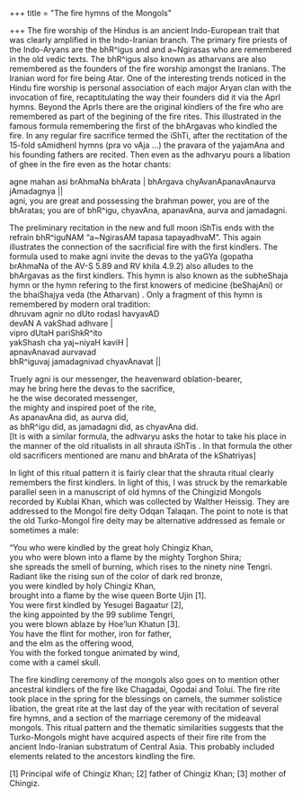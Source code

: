 +++
title = "The fire hymns of the Mongols"

+++
The fire worship of the Hindus is an ancient Indo-European trait that
was clearly amplified in the Indo-Iranian branch. The primary fire
priests of the Indo-Aryans are the bhR^igus and and a\~Ngirasas who are
remembered in the old vedic texts. The bhR^igus also known as atharvans
are also remembered as the founders of the fire worship amongst the
Iranians. The Iranian word for fire being Atar. One of the interesting
trends noticed in the Hindu fire worship is personal association of each
major Aryan clan with the invocation of fire, recaptitulating the way
their founders did it via the AprI hymns. Beyond the AprIs there are the
original kindlers of the fire who are remembered as part of the begining
of the fire rites. This illustrated in the famous formula remembering
the first of the bhArgavas who kindled the fire. In any regular fire
sacrifice termed the iShTi, after the rectitation of the 15-fold
sAmidhenI hymns (pra vo vAja …) the pravara of the yajamAna and his
founding fathers are recited. Then even as the adhvaryu pours a libation
of ghee in the fire even as the hotar chants:

agne mahan asi brAhmaNa bhArata | bhArgava chyAvanApanavAnaurva
jAmadagnya ||  
agni, you are great and possessing the brahman power, you are of the
bhAratas; you are of bhR^igu, chyavAna, apanavAna, aurva and jamadagni.

The preliminary recitation in the new and full moon iShTis ends with the
refrain bhR^iguNAM “a\~NgirasAM tapasa tapayadhvaM”. This again
illustrates the connection of the sacrificial fire with the first
kindlers. The formula used to make agni invite the devas to the yaGYa
(gopatha brAhmaNa of the AV-S 5.89 and RV khila 4.9.2) also alludes to
the bhArgavas as the first kindlers. This hymn is also known as the
subheShaja hymn or the hymn refering to the first knowers of medicine
(beShajAni) or the bhaiShajya veda (the Atharvan) . Only a fragment of
this hymn is remembered by modern oral tradition:  
dhruvam agnir no dUto rodasI havyavAD  
devAN A vakShad adhvare |  
vipro dUtaH pariShkR^ito  
yakShash cha yaj\~niyaH kaviH |  
apnavAnavad aurvavad  
bhR^iguvaj jamadagnivad chyavAnavat ||

Truely agni is our messenger, the heavenward oblation-bearer,  
may he bring here the devas to the sacrifice,  
he the wise decorated messenger,  
the mighty and inspired poet of the rite,  
As apanavAna did, as aurva did,  
as bhR^igu did, as jamadagni did, as chyavAna did.  
\[It is with a similar formula, the adhvaryu asks the hotar to take his
place in the manner of the old ritualists in all shrauta iShTis . In
that formula the other old sacrificers mentioned are manu and bhArata of
the kShatriyas\]

In light of this ritual pattern it is fairly clear that the shrauta
ritual clearly remembers the first kindlers. In light of this, I was
struck by the remarkable parallel seen in a manuscript of old hymns of
the Chingizid Mongols recorded by Kublai Khan, which was collected by
Walther Heissig. They are addressed to the Mongol fire deity Odqan
Talaqan. The point to note is that the old Turko-Mongol fire deity may
be alternative addressed as female or sometimes a male:

“You who were kindled by the great holy Chingiz Khan,  
you who were blown into a flame by the mighty Torghon Shira;  
she spreads the smell of burning, which rises to the ninety nine
Tengri.  
Radiant like the rising sun of the color of dark red bronze,  
you were kindled by holy Chingiz Khan,  
brought into a flame by the wise queen Borte Ujin \[1\].  
You were first kindled by Yesugei Bagaatur \[2\],  
the king appointed by the 99 sublime Tengri,  
you were blown ablaze by Hoe’lun Khatun \[3\].  
You have the flint for mother, iron for father,  
and the elm as the offering wood,  
You with the forked tongue animated by wind,  
come with a camel skull.

The fire kindling ceremony of the mongols also goes on to mention other
ancestral kindlers of the fire like Chagadai, Ogodai and Tolui. The fire
rite took place in the spring for the blessings on camels, the summer
solistice libation, the great rite at the last day of the year with
recitation of several fire hymns, and a section of the marriage ceremony
of the mideaval mongols. This ritual pattern and the thematic
similarities suggests that the Turko-Mongols might have acquired aspects
of their fire rite from the ancient Indo-Iranian substratum of Central
Asia. This probably included elements related to the ancestors kindling
the fire.

\[1\] Principal wife of Chingiz Khan; \[2\] father of Chingiz Khan;
\[3\] mother of Chingiz.
